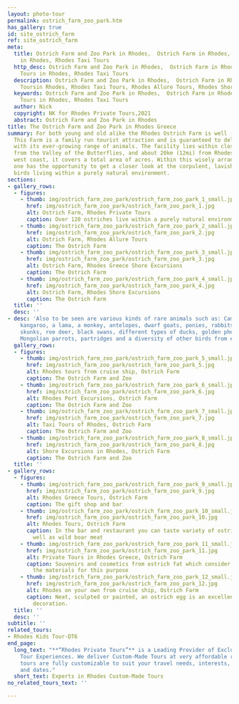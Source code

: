 ```yaml
---
layout: photo-tour
permalink: ostrich_farm_zoo_park.htm
has_gallery: true
id: site_ostrich_farm
ref: site_ostrich_farm
meta:
  title: Ostrich Farm and Zoo Park in Rhodes,  Ostrich Farm in Rhodes, Private Tours
    in Rhodes, Rhodes Taxi Tours
  http_desc: Ostrich Farm and Zoo Park in Rhodes,  Ostrich Farm in Rhodes, Private
    Tours in Rhodes, Rhodes Taxi Tours
  description: Ostrich Farm and Zoo Park in Rhodes,  Ostrich Farm in Rhodes, Private
    Toursin Rhodes, Rhodes Taxi Tours, Rhodes Allure Tours, Rhodes Shore Excursions
  keywords: Ostrich Farm and Zoo Park in Rhodes,  Ostrich Farm in Rhodes, Private
    Tours in Rhodes, Rhodes Taxi Tours
  author: Nick
  copyright: NK for Rhodes Private Tours,2021
  abstract: Ostrich Farm and Zoo Park in Rhodes
title: The Ostrich Farm and Zoo Park in Rhodes Greece
summary: For both young and old alike the Rhodes Ostrich Farm is well - worth a visit.
  This Farm is a family run tourist attraction and is guaranteed to delight its visitors
  with its ever-growing range of animals. The facility lies within close distance
  from the Valley of the Butterflies, and about 20km (12mi) from Rhodes Town on the
  west coast, it covers a total area of acres. Within this wisely arranged enclave
  one has the opportunity to get a closer look at the corpulent, lavishly feathered
  birds living within a purely natural environment.
sections:
- gallery_rows:
  - figures:
    - thumb: img/ostrich_farm_zoo_park/ostrich_farm_zoo_park_1_small.jpg
      href: img/ostrich_farm_zoo_park/ostrich_farm_zoo_park_1.jpg
      alt: Ostrich Farm, Rhodes Private Tours
      caption: Over 120 ostriches live within a purely natural environment.
    - thumb: img/ostrich_farm_zoo_park/ostrich_farm_zoo_park_2_small.jpg
      href: img/ostrich_farm_zoo_park/ostrich_farm_zoo_park_2.jpg
      alt: Ostrich Farm, Rhodes Allure Tours
      caption: The Ostrich Farm
    - thumb: img/ostrich_farm_zoo_park/ostrich_farm_zoo_park_3_small.jpg
      href: img/ostrich_farm_zoo_park/ostrich_farm_zoo_park_3.jpg
      alt: Ostrich Farm, Rhodes Greece Shore Excursions
      caption: The Ostrich Farm
    - thumb: img/ostrich_farm_zoo_park/ostrich_farm_zoo_park_4_small.jpg
      href: img/ostrich_farm_zoo_park/ostrich_farm_zoo_park_4.jpg
      alt: Ostrich Farm, Rhodes Shore Excursions
      caption: The Ostrich Farm
  title: ''
  desc: ''
- desc: 'Also to be seen are various kinds of rare animals such as: Camel, foxes,
    kangaroo, a lama, a monkey, antelopes, dwarf goats, ponies, rabbits, ferrets,
    skunks, roe deer, black swans, different types of ducks, golden pheasants, yellow
    Mongolian parrots, partridges and a diversity of other birds from every continent.'
  gallery_rows:
  - figures:
    - thumb: img/ostrich_farm_zoo_park/ostrich_farm_zoo_park_5_small.jpg
      href: img/ostrich_farm_zoo_park/ostrich_farm_zoo_park_5.jpg
      alt: Rhodes tours from cruise ship, Ostrich Farm
      caption: The Ostrich Farm and Zoo
    - thumb: img/ostrich_farm_zoo_park/ostrich_farm_zoo_park_6_small.jpg
      href: img/ostrich_farm_zoo_park/ostrich_farm_zoo_park_6.jpg
      alt: Rhodes Port Excursions, Ostrich Farm
      caption: The Ostrich Farm and Zoo
    - thumb: img/ostrich_farm_zoo_park/ostrich_farm_zoo_park_7_small.jpg
      href: img/ostrich_farm_zoo_park/ostrich_farm_zoo_park_7.jpg
      alt: Taxi Tours of Rhodes, Ostrich Farm
      caption: The Ostrich Farm and Zoo
    - thumb: img/ostrich_farm_zoo_park/ostrich_farm_zoo_park_8_small.jpg
      href: img/ostrich_farm_zoo_park/ostrich_farm_zoo_park_8.jpg
      alt: Shore Excursions in Rhodes, Ostrich Farm
      caption: The Ostrich Farm and Zoo
  title: ''
- gallery_rows:
  - figures:
    - thumb: img/ostrich_farm_zoo_park/ostrich_farm_zoo_park_9_small.jpg
      href: img/ostrich_farm_zoo_park/ostrich_farm_zoo_park_9.jpg
      alt: Rhodes Greece Tours, Ostrich Farm
      caption: The gift shop and bar
    - thumb: img/ostrich_farm_zoo_park/ostrich_farm_zoo_park_10_small.jpg
      href: img/ostrich_farm_zoo_park/ostrich_farm_zoo_park_10.jpg
      alt: Rhodes Tours, Ostrich Farm
      caption: In the bar and restaurant you can taste variety of ostrich meat as
        well as wild boar meat
    - thumb: img/ostrich_farm_zoo_park/ostrich_farm_zoo_park_11_small.jpg
      href: img/ostrich_farm_zoo_park/ostrich_farm_zoo_park_11.jpg
      alt: Private Tours in Rhodes Greece, Ostrich Farm
      caption: Souvenirs and cosmetics from ostrich fat which consider to be one of
        the materials for this purpose
    - thumb: img/ostrich_farm_zoo_park/ostrich_farm_zoo_park_12_small.jpg
      href: img/ostrich_farm_zoo_park/ostrich_farm_zoo_park_12.jpg
      alt: Rhodes on your own from cruise ship, Ostrich Farm
      caption: Neat, sculpted or painted, an ostrich egg is an excellent gift for
        decoration.
  title: ''
  desc: ''
subtitle: ''
related_tours:
- Rhodes Kids Tour-DT6
end_page:
  long_text: "**“Rhodes Private Tours”** is a Leading Provider of Exclusive and Personalized
    Tour Experiences. We deliver Custom-Made Tours at very affordable rates. All our
    tours are fully customizable to suit your travel needs, interests, schedules,
    and dates."
  short_text: Experts in Rhodes Custom-Made Tours
no_related_tours_text: ''

---
```

